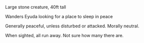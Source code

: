 
Large stone creature, 40ft tall

Wanders Eyuda looking for a place to sleep in peace

Generally peaceful, unless disturbed or attacked. Morally neutral. 

When sighted, all run away. Not sure how many there are. 